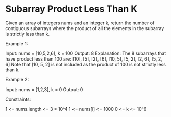# Subarray Product Less Than K

Given an array of integers nums and an integer k, return the number of contiguous subarrays where the product of all the elements in the subarray is strictly less than k.

Example 1:

Input: nums = [10,5,2,6], k = 100
Output: 8
Explanation: The 8 subarrays that have product less than 100 are:
[10], [5], [2], [6], [10, 5], [5, 2], [2, 6], [5, 2, 6]
Note that [10, 5, 2] is not included as the product of 100 is not strictly less than k.

Example 2:

Input: nums = [1,2,3], k = 0
Output: 0

Constraints:

1 <= nums.length <= 3 * 10^4
1 <= nums[i] <= 1000
0 <= k <= 10^6
